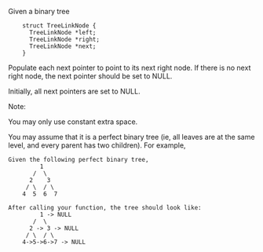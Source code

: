 Given a binary tree
```
    struct TreeLinkNode {
      TreeLinkNode *left;
      TreeLinkNode *right;
      TreeLinkNode *next;
    }
```
Populate each next pointer to point to its next right node. If there is no next right node, the next pointer should be set to NULL.

Initially, all next pointers are set to NULL.

Note:

You may only use constant extra space.

You may assume that it is a perfect binary tree (ie, all leaves are at the same level, and every parent has two children).
For example,
```
Given the following perfect binary tree,
         1
       /  \
      2    3
     / \  / \
    4  5  6  7
    
After calling your function, the tree should look like:
         1 -> NULL
       /  \
      2 -> 3 -> NULL
     / \  / \
    4->5->6->7 -> NULL
```
